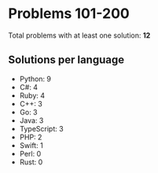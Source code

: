 # Problems 101-200

Total problems with at least one solution: **12**

## Solutions per language

- Python: 9
- C#: 4
- Ruby: 4
- C++: 3
- Go: 3
- Java: 3
- TypeScript: 3
- PHP: 2
- Swift: 1
- Perl: 0
- Rust: 0
